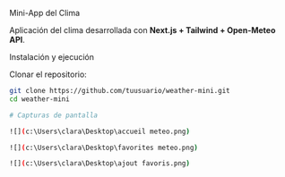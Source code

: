 Mini-App del Clima

Aplicación del clima desarrollada con **Next.js + Tailwind + Open-Meteo API**.

Instalación y ejecución

Clonar el repositorio:
   ```bash
   git clone https://github.com/tuusuario/weather-mini.git
   cd weather-mini

# Capturas de pantalla

![](c:\Users\clara\Desktop\accueil meteo.png)

![](c:\Users\clara\Desktop\favorites meteo.png)

![](c:\Users\clara\Desktop\ajout favoris.png)
